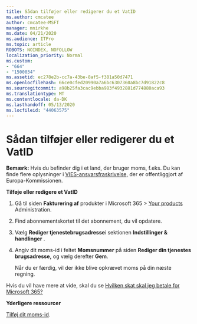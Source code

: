 ```yaml
---
title: Sådan tilføjer eller redigerer du et VatID
ms.author: cmcatee
author: cmcatee-MSFT
manager: mnirkhe
ms.date: 04/21/2020
ms.audience: ITPro
ms.topic: article
ROBOTS: NOINDEX, NOFOLLOW
localization_priority: Normal
ms.custom:
- "664"
- "1500034"
ms.assetid: ec278e2b-cc7a-43be-8af5-f381a50d7471
ms.openlocfilehash: 66ce0cfed20990a7a6bc6307360a8bc7d91822c8
ms.sourcegitcommit: a98b25fa3cac9ebba983f4932881d774880aca93
ms.translationtype: MT
ms.contentlocale: da-DK
ms.lasthandoff: 05/13/2020
ms.locfileid: "44063575"
---
```

# <a name="how-to-add-or-edit-a-vatid"></a>Sådan tilføjer eller redigerer du et VatID

**Bemærk:** Hvis du befinder dig i et land, der bruger moms, f.eks. Du kan finde flere oplysninger i [VIES-ansvarsfraskrivelse,](https://go.microsoft.com/fwlink/p/?LinkID=841741) der er offentliggjort af Europa-Kommissionen.

**Tilføje eller redigere et VatID**

1. Gå til siden **Fakturering af** produkter i Microsoft 365 \> [Your products](https://go.microsoft.com/fwlink/p/?linkid=842054) Administration.

2. Find abonnementskortet til det abonnement, du vil opdatere.

3. Vælg **Rediger tjenestebrugsadresse**i sektionen **Indstillinger & handlinger** .

4. Angiv dit moms-id i feltet **Momsnummer** på siden **Rediger din tjenestes brugsadresse,** og vælg derefter **Gem**.

    Når du er færdig, vil der ikke blive opkrævet moms på din næste regning.

Hvis du vil have mere at vide, skal du se [Hvilken skat skal jeg betale for Microsoft 365?](https://docs.microsoft.com/office365/admin/subscriptions-and-billing/what-tax-will-i-be-charged)

**Yderligere ressourcer**

[Tilføj dit moms-id](https://docs.microsoft.com/office365/admin/subscriptions-and-billing/what-tax-will-i-be-charged?view=o365-worldwide#add-your-vat-id-eu-countries-only).